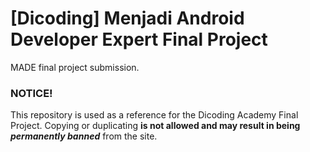 # [Dicoding] Menjadi Android Developer Expert Final Project
MADE final project submission.

### NOTICE!
This repository is used as a reference for the Dicoding Academy Final Project. Copying or duplicating **is not allowed and may result in being _permanently banned_** from the site.
